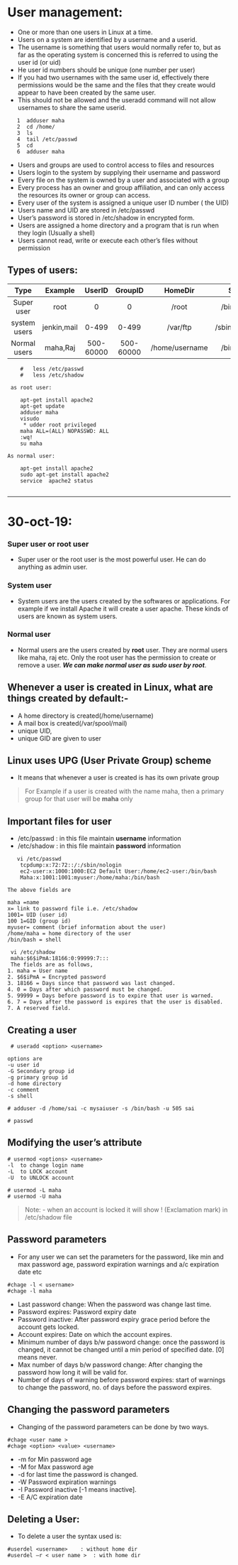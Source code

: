 # User management:

* One or more than one users in Linux at a time.
* Users on a system are identified by a username and a userid. 
* The username is something that users would normally refer to, but as far as the operating system is concerned this is referred to using the user id (or uid)
* He user id numbers should be unique (one number per user)
* If you had two usernames with the same user id, effectively there permissions would be the same and the files that they create would appear to have been created by the same user.
* This should not be allowed and the useradd command will not allow usernames to share the same userid.
 
 ```
    1  adduser maha
    2  cd /home/
    3  ls
    4  tail /etc/passwd
    5  cd
    6  adduser maha

 ```

* Users and groups are used to control access to files and resources
* Users login to the system by supplying their username and password
* Every file on the system is owned by a user and associated with a group
* Every process has an owner and group affiliation, and can only access the resources its owner or group can access.
* Every user of the system is assigned a unique user ID number ( the UID)
* Users name and UID are stored in /etc/passwd
* User’s password is stored in /etc/shadow in encrypted form.
* Users are assigned a home directory and a program that is run when they login (Usually a shell)
* Users cannot read, write or execute each other’s files without permission




## Types of users:


| Type | Example | UserID | GroupID | HomeDir |Shell |
| :---: | :---: | :---: | :---: | :---: | :---: |
|Super user|root|0|0|/root|/bin/bash|
|system users|jenkin,mail|0-499|0-499|/var/ftp| /sbin/nologin|
|Normal users| maha,Raj| 500-60000|500- 60000|/home/username| /bin/bash|



```
    #   less /etc/passwd
    #   less /etc/shadow

 as root user:

    apt-get install apache2
    apt-get update
    adduser maha
    visudo
     * udder root privileged 
    maha ALL=(ALL) NOPASSWD: ALL
    :wq!
    su maha

As normal user:

    apt-get install apache2
    sudo apt-get install apache2
    service  apache2 status


```
___
# 30-oct-19:


### Super user or root user 
 * Super user or the root user is the most powerful user. He can do anything as  admin user. 

### System user 
* System users are the users created by the softwares or applications. For example if we install Apache it will create a user apache. These kinds of users are known as system users. 

### Normal user
 * Normal users are the users created by **root** user. They are normal users like maha, raj etc. Only the root user has the permission to create or remove a user. **_We can make normal user as sudo user by root_**.


## Whenever a user is created in Linux, what are things created by default:-
* A home directory is created(/home/username)
* A mail box is created(/var/spool/mail)
* unique UID,
* unique GID are given to user

## Linux uses UPG (User Private Group) scheme
* It means that whenever a user is created is has its own private group
> For Example if a user is created with the name maha, then a primary group for that user will be **maha** only

## Important files for user
 * /etc/passwd  : in this file  maintain **username** information 
 * /etc/shadow :  in this file maintain  **password** information

```
   vi /etc/passwd
    tcpdump:x:72:72::/:/sbin/nologin
    ec2-user:x:1000:1000:EC2 Default User:/home/ec2-user:/bin/bash
    Maha:x:1001:1001:myuser:/home/maha:/bin/bash

The above fields are

maha =name
x= link to password file i.e. /etc/shadow
1001= UID (user id)
100 1=GID (group id)
myuser= comment (brief information about the user)
/home/maha = home directory of the user
/bin/bash = shell

```

  


```
 vi /etc/shadow
 maha:$6$iPmA:18166:0:99999:7:::
 The fields are as follows,
1. maha = User name
2. $6$iPmA = Encrypted password 
3. 18166 = Days since that password was last changed. 
4. 0 = Days after which password must be changed.
5. 99999 = Days before password is to expire that user is warned. 
6. 7 = Days after the password is expires that the user is disabled.
7. A reserved field.

```

## Creating a user
```
 # useradd <option> <username>

options are
-u user id
-G Secondary group id
-g primary group id
-d home directory
-c comment
-s shell

# adduser -d /home/sai -c mysaiuser -s /bin/bash -u 505 sai

# passwd 

```
## Modifying the user’s attribute

```
# usermod <options> <username>
-l  to change login name
-L  to LOCK account
-U  to UNLOCK account

# usermod -L maha 
# usermod -U maha

```

> Note: - when an account is locked it will show ! (Exclamation mark) in /etc/shadow file

## Password parameters


 * For any user we can set the parameters for the password, like min and max password age, password expiration warnings and a/c expiration date etc

 ```
#chage -l < username>
#chage -l maha

 ```
* Last password change: When the password was change last time.
* Password expires: Password expiry date
* Password inactive: After password expiry grace period before the account gets locked.
* Account expires: Date on which the account expires.
* Minimum number of days b/w password change: once the password is changed, it cannot be changed until a min period of specified date. [0] means never.
* Max number of days b/w password change: After changing the password how long it will be valid for.
* Number of days of warning before password expires: start of warnings to change the password, no. of days before the password expires.


## Changing the password parameters
* Changing of the password parameters can be done by two ways.
```
#chage <user name >
#chage <option> <value> <username>

```

* -m for Min password age
* -M for Max password age
* -d for last time the password is changed.
* -W Password expiration warnings
* -I Password inactive [-1 means inactive].
* -E A/C expiration date


## Deleting a User:

* To delete a user the syntax used is:
```
#userdel <username>    : without home dir
#userdel –r < user name >  : with home dir 

```
